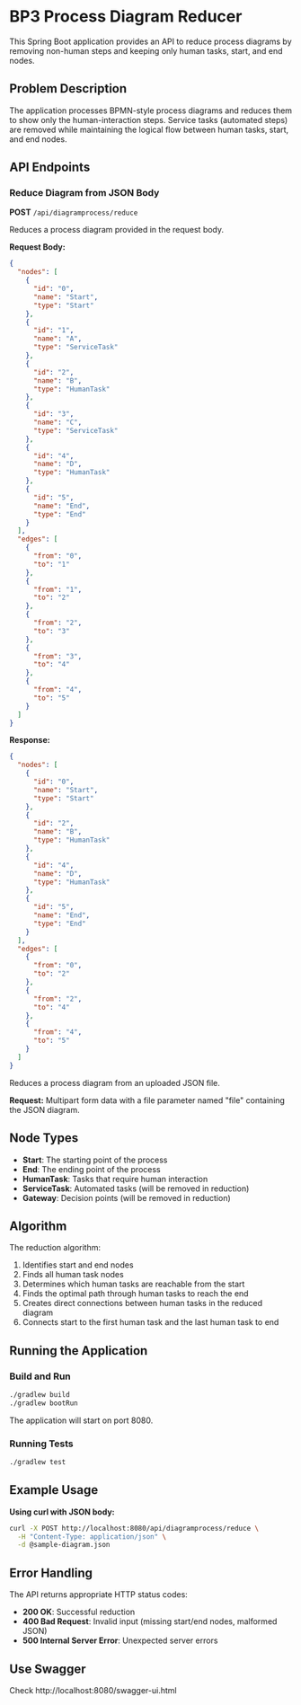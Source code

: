 # BP3 Process Diagram Reducer

This Spring Boot application provides an API to reduce process diagrams by removing non-human steps and keeping only human tasks, start, and end nodes.

## Problem Description

The application processes BPMN-style process diagrams and reduces them to show only the human-interaction steps. Service tasks (automated steps) are removed while maintaining the logical flow between human tasks, start, and end nodes.

## API Endpoints

### Reduce Diagram from JSON Body
**POST** `/api/diagramprocess/reduce`

Reduces a process diagram provided in the request body.

**Request Body:**
```json
{
  "nodes": [
    {
      "id": "0",
      "name": "Start",
      "type": "Start"
    },
    {
      "id": "1",
      "name": "A",
      "type": "ServiceTask"
    },
    {
      "id": "2",
      "name": "B",
      "type": "HumanTask"
    },
    {
      "id": "3",
      "name": "C",
      "type": "ServiceTask"
    },
    {
      "id": "4",
      "name": "D",
      "type": "HumanTask"
    },
    {
      "id": "5",
      "name": "End",
      "type": "End"
    }
  ],
  "edges": [
    {
      "from": "0",
      "to": "1"
    },
    {
      "from": "1",
      "to": "2"
    },
    {
      "from": "2",
      "to": "3"
    },
    {
      "from": "3",
      "to": "4"
    },
    {
      "from": "4",
      "to": "5"
    }
  ]
}
```

**Response:**
```json
{
  "nodes": [
    {
      "id": "0",
      "name": "Start",
      "type": "Start"
    },
    {
      "id": "2",
      "name": "B",
      "type": "HumanTask"
    },
    {
      "id": "4",
      "name": "D",
      "type": "HumanTask"
    },
    {
      "id": "5",
      "name": "End",
      "type": "End"
    }
  ],
  "edges": [
    {
      "from": "0",
      "to": "2"
    },
    {
      "from": "2",
      "to": "4"
    },
    {
      "from": "4",
      "to": "5"
    }
  ]
}
```

Reduces a process diagram from an uploaded JSON file.

**Request:** Multipart form data with a file parameter named "file" containing the JSON diagram.

## Node Types

- **Start**: The starting point of the process
- **End**: The ending point of the process  
- **HumanTask**: Tasks that require human interaction
- **ServiceTask**: Automated tasks (will be removed in reduction)
- **Gateway**: Decision points (will be removed in reduction)

## Algorithm

The reduction algorithm:

1. Identifies start and end nodes
2. Finds all human task nodes
3. Determines which human tasks are reachable from the start
4. Finds the optimal path through human tasks to reach the end
5. Creates direct connections between human tasks in the reduced diagram
6. Connects start to the first human task and the last human task to end

## Running the Application

### Build and Run
```bash
./gradlew build
./gradlew bootRun
```

The application will start on port 8080.

### Running Tests
```bash
./gradlew test
```

## Example Usage

**Using curl with JSON body:**
```bash
curl -X POST http://localhost:8080/api/diagramprocess/reduce \
  -H "Content-Type: application/json" \
  -d @sample-diagram.json
```

## Error Handling

The API returns appropriate HTTP status codes:
- **200 OK**: Successful reduction
- **400 Bad Request**: Invalid input (missing start/end nodes, malformed JSON)
- **500 Internal Server Error**: Unexpected server errors

## Use Swagger
Check http://localhost:8080/swagger-ui.html

